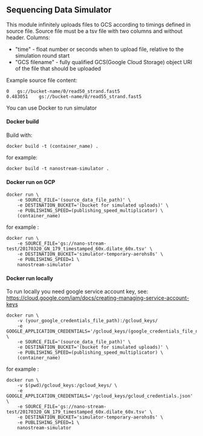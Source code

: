 ## Sequencing Data Simulator

This module infinitely uploads files to GCS according to timings defined in source file.
Source file must be a tsv file with two columns and without header.
Columns:
- "time" - float number or seconds when to upload file, relative to the simulation round start
- "GCS filename" - fully qualified GCS(Google Cloud Storage) object URI of the file that should be uploaded

Example source file content:

```
0	gs://bucket-name/0/read50_strand.fast5
0.483051	gs://bucket-name/0/read55_strand.fast5
```


You can use Docker to run simulator

#### Docker build


Build with:

```
docker build -t (container_name) .
```

for example:

```     
docker build -t nanostream-simulator .
```

#### Docker run on GCP

```
docker run \
    -e SOURCE_FILE='(source_data_file_path)' \
    -e DESTINATION_BUCKET='(bucket for simulated uploads)' \
    -e PUBLISHING_SPEED=(publishing_speed_multiplicator) \
    (container_name)
```

for example :

``` 
docker run \
    -e SOURCE_FILE='gs://nano-stream-test/20170320_GN_179_timestamped_60x.dilate_60x.tsv' \
    -e DESTINATION_BUCKET='simulator-temporary-aerohs8s' \
    -e PUBLISHING_SPEED=1 \
    nanostream-simulator

```

#### Docker run locally

To run locally you need google service account key, see: https://cloud.google.com/iam/docs/creating-managing-service-account-keys

```
docker run \
    -v (your_google_credentials_file_path):/gcloud_keys/
    -e GOOGLE_APPLICATION_CREDENTIALS='/gcloud_keys/(google_credentials_file_name)' \
    -e SOURCE_FILE='(source_data_file_path)' \
    -e DESTINATION_BUCKET='(bucket for simulated uploads)' \
    -e PUBLISHING_SPEED=(publishing_speed_multiplicator) \
    (container_name)
```

for example :

``` 
docker run \
    -v $(pwd)/gcloud_keys:/gcloud_keys/ \
    -e GOOGLE_APPLICATION_CREDENTIALS='/gcloud_keys/gcloud_credentials.json' \
    -e SOURCE_FILE='gs://nano-stream-test/20170320_GN_179_timestamped_60x.dilate_60x.tsv' \
    -e DESTINATION_BUCKET='simulator-temporary-aerohs8s' \
    -e PUBLISHING_SPEED=1 \
    nanostream-simulator

```

